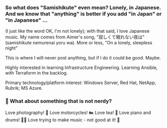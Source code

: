 ### So what does "Samishikute" even mean? Lonely, in Japanese. And we know that "anything" is better if you add "in Japan" or "in Japanese" ...
   (I just like the word OK, I'm not lonely);
   with that said, I love Japanese music. My name comes from Aimer's song, "寂しくて眠れない夜は" (samishikute nemurenai yoru wa). More or less, "On a lonely, sleepless night"

This is where I will never post anything, but if I do it could be good. Maybe.

Highly interested in learning Infrastructure Engineering. Learning Ansible, with Terraform in the backlog.

Primary technology/platform interest: Windows Server, Red Hat, NetApp, Rubrik; MS Azure.

### 🤔 What about something that is not nerdy?

Love photography! 📸
Love motorcycles! 🏍
Love tea! 🍵
Love piano and drums! 🎹🥁
Love trying to make music - not good at it! 🎼

<!--
**Samishikute/Samishikute** is a ✨ _special_ ✨ repository because its `README.md` (this file) appears on your GitHub profile.

Here are some ideas to get you started:

- 🔭 I’m currently working on ...
- 🌱 I’m currently learning ...
- 👯 I’m looking to collaborate on ...
- 🤔 I’m looking for help with ...
- 💬 Ask me about ...
- 📫 How to reach me: ...
- 😄 Pronouns: ...
- ⚡ Fun fact: ...
-->
